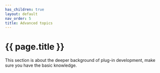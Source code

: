 ```yaml
---
has_children: true
layout: default
nav_order: 5
title: Advanced topics
---
```


# {{ page.title }}
This section is about the deeper background of plug-in development, make sure you have the basic knowledge.